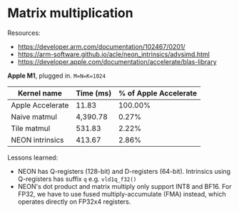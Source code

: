 # Matrix multiplication

Resources:
- https://developer.arm.com/documentation/102467/0201/
- https://arm-software.github.io/acle/neon_intrinsics/advsimd.html
- https://developer.apple.com/documentation/accelerate/blas-library

**Apple M1**, plugged in. `M=N=K=1024`

Kernel name      | Time (ms) | % of Apple Accelerate
-----------------|-----------|----------------------
Apple Accelerate |     11.83 | 100.00%
Naive matmul     |  4,390.78 |   0.27%
Tile matmul      |    531.83 |   2.22%
NEON intrinsics  |    413.67 |   2.86%

Lessons learned:
- NEON has Q-registers (128-bit) and D-registers (64-bit). Intrinsics using Q-registers has suffix `q` e.g. `vld1q_f32()`
- NEON's dot product and matrix multiply only support INT8 and BF16. For FP32, we have to use fused multiply-accumulate (FMA) instead, which operates directly on FP32x4 registers.

